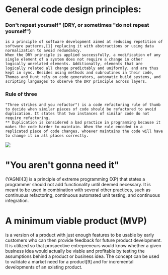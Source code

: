# General code design principles:

### Don't repeat yourself" (DRY, or sometimes "do not repeat yourself") 
    is a principle of software development aimed at reducing repetition of software patterns,[1] replacing it with abstractions or using data normalization to avoid redundancy.
    When the DRY principle is applied successfully, a modification of any single element of a system does not require a change in other logically unrelated elements. Additionally, elements that are logically related all change predictably and uniformly, and are thus kept in sync. Besides using methods and subroutines in their code, Thomas and Hunt rely on code generators, automatic build systems, and scripting languages to observe the DRY principle across layers.
### Rule of three
    "Three strikes and you refactor") is a code refactoring rule of thumb to decide when similar pieces of code should be refactored to avoid duplication. It states that two instances of similar code do not require refactoring,
    ** Duplication is considered a bad practice in programming because it makes the code harder to maintain. When the rule encoded in a replicated piece of code changes, whoever maintains the code will have to change it in all places correctly.
 ![](https://assets.codegrip.tech/wp-content/uploads/2019/10/03143434/image1.jpg)

 # "You aren't gonna need it"
  (YAGNI)[3] is a principle of extreme programming (XP) that states a programmer should not add functionality until deemed necessary.
  It is meant to be used in combination with several other practices, such as continuous refactoring, continuous automated unit testing, and continuous integration.
# A minimum viable product (MVP)
 is a version of a product with just enough features to be usable by early customers who can then provide feedback for future product development.
 It is utilized so that prospective entrepreneurs would know whether a given business idea would actually be viable and profitable by testing the assumptions behind a product or business idea.
 The concept can be used to validate a market need for a product[9] and for incremental developments of an existing product.